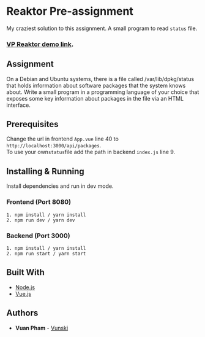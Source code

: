 # Reaktor Pre-assignment

My craziest solution to this assignment. A small program to read `status` file.

### [VP Reaktor demo link](https://vuanpham.me/reaktor).

## Assignment

On a Debian and Ubuntu systems, there is a file called /var/lib/dpkg/status that holds information about software packages that the system knows about. Write a small program in a programming language of your choice that exposes some key information about packages in the file via an HTML interface.

## Prerequisites

Change the url in frontend `App.vue` line 40 to `http://localhost:3000/api/packages`.\
To use your own`status`file add the path in backend `index.js` line 9.

## Installing & Running

Install dependencies and run in dev mode.

### Frontend (Port 8080)
```
1. npm install / yarn install
2. npm run dev / yarn dev
```
### Backend (Port 3000)
```
1. npm install / yarn install
2. npm run start / yarn start
```

## Built With

- [Node.js](https://nodejs.org/en/)
- [Vue.js](https://vuejs.org/)

## Authors

- **Vuan Pham** - [Vunski](https://github.com/vunski)
